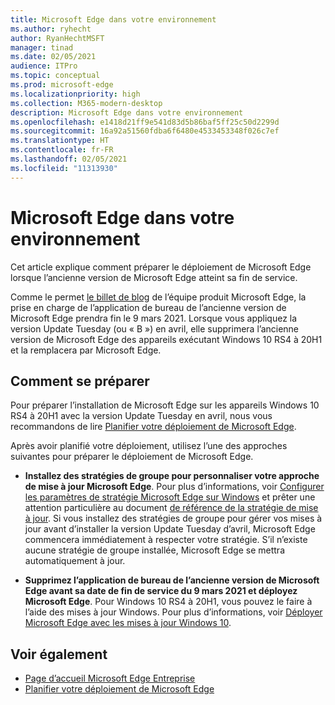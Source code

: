 ```yaml
---
title: Microsoft Edge dans votre environnement
ms.author: ryhecht
author: RyanHechtMSFT
manager: tinad
ms.date: 02/05/2021
audience: ITPro
ms.topic: conceptual
ms.prod: microsoft-edge
ms.localizationpriority: high
ms.collection: M365-modern-desktop
description: Microsoft Edge dans votre environnement
ms.openlocfilehash: e1418d21ff9e541d83d5b86baf5ff25c50d2299d
ms.sourcegitcommit: 16a92a51560fdba6f6480e4533453348f026c7ef
ms.translationtype: HT
ms.contentlocale: fr-FR
ms.lasthandoff: 02/05/2021
ms.locfileid: "11313930"
---
```

# Microsoft Edge dans votre environnement

Cet article explique comment préparer le déploiement de Microsoft Edge lorsque l’ancienne version de Microsoft Edge atteint sa fin de service.

Comme le permet [le billet de blog](https://aka.ms/EdgeLegacyEOS) de l’équipe produit Microsoft Edge, la prise en charge de l’application de bureau de l’ancienne version de Microsoft Edge prendra fin le 9 mars 2021. Lorsque vous appliquez la version Update Tuesday (ou « B ») en avril, elle supprimera l’ancienne version de Microsoft Edge des appareils exécutant Windows 10 RS4 à 20H1 et la remplacera par Microsoft Edge.

##  <a name="how-to-prepare"></a>Comment se préparer

Pour préparer l’installation de Microsoft Edge sur les appareils Windows 10 RS4 à 20H1 avec la version Update Tuesday en avril, nous vous recommandons de lire [Planifier votre déploiement de Microsoft Edge](deploy-edge-plan-deployment.md).

Après avoir planifié votre déploiement, utilisez l’une des approches suivantes pour préparer le déploiement de Microsoft Edge.

- **Installez des stratégies de groupe pour personnaliser votre approche de mise à jour Microsoft Edge**. Pour plus d’informations, voir [Configurer les paramètres de stratégie Microsoft Edge sur Windows](configure-microsoft-edge.md) et prêter une attention particulière au document [de référence de la stratégie de mise à jour](microsoft-edge-update-policies.md). Si vous installez des stratégies de groupe pour gérer vos mises à jour avant d’installer la version Update Tuesday d’avril, Microsoft Edge commencera immédiatement à respecter votre stratégie. S’il n’existe aucune stratégie de groupe installée, Microsoft Edge se mettra automatiquement à jour.

- **Supprimez l’application de bureau de l’ancienne version de Microsoft Edge avant sa date de fin de service du 9 mars 2021 et déployez Microsoft Edge**. Pour Windows 10 RS4 à 20H1, vous pouvez le faire à l’aide des mises à jour Windows. Pour plus d’informations, voir [Déployer Microsoft Edge avec les mises à jour Windows 10](deploy-edge-with-windows-10-updates.md).

##  <a name="see-also"></a>Voir également

- [Page d’accueil Microsoft Edge Entreprise](https://aka.ms/EdgeEnterprise)
- [Planifier votre déploiement de Microsoft Edge](deploy-edge-plan-deployment.md)